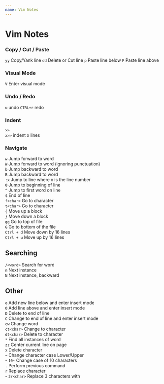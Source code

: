 ```yaml
---
name: Vim Notes
---
```


# Vim Notes

### Copy / Cut / Paste
`yy` Copy/Yank line
`dd` Delete or Cut line
`p` Paste line below
`P` Paste line above

### Visual Mode
`V` Enter visual mode

### Undo / Redo
`u` undo
`CTRL+r` redo

### Indent
`>>`  
`x>>` indent x lines 

### Navigate
`w` Jump forward to word  
`W` Jump forward to word (ignoring punctuation)  
`b` Jump backward to word  
`B` Jump backward to word  
`:x` Jump to line where x is the line number  
`0` Jump to beginning of line  
`^` Jump to first word on line  
`$` End of line  
`f<char>` Go to character  
`t<char>` Go to character  
`{` Move up a block  
`}` Move down a block  
`gg` Go to top of file  
`G` Go to bottom of the file  
`Ctrl + d` Move down by 16 lines  
`Ctrl + u` Move up by 16 lines  

## Searching
`/<word>` Search for word  
`n` Next instance  
`N` Next instance, backward  

## Other
`o` Add new line below and enter insert mode  
`O` Add line above and enter insert mode  
`D` Delete to end of line  
`C` Change to end of line and enter insert mode  
`cw` Change word  
`ct<char>` Change to character <char>  
`dt<char>` Delete to character <char>  
`*` Find all instances of word  
`zz` Center current line on page  
`x` Delete character  
`~` Change character case Lower/Upper  
    - `10~` Change case of 10 characters  
`.` Perform previous command  
`r` Replace character  
    - `3r<char>` Replace 3 characters with <char>  

